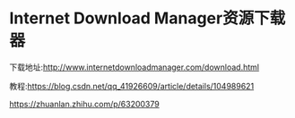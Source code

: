# Internet Download Manager资源下载器



下载地址:http://www.internetdownloadmanager.com/download.html

教程:https://blog.csdn.net/qq_41926609/article/details/104989621

https://zhuanlan.zhihu.com/p/63200379